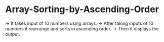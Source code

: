 # Array-Sorting-by-Ascending-Order
-> It takes input of 10 numbers using arrays. 
-> After taking inputs of 10 numbers it rearrange and sorts in ascending order. 
-> Then it displays the output.
